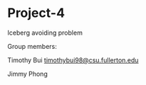 # Project-4
Iceberg avoiding problem

Group members:

Timothy Bui timothybui98@csu.fullerton.edu

Jimmy Phong
